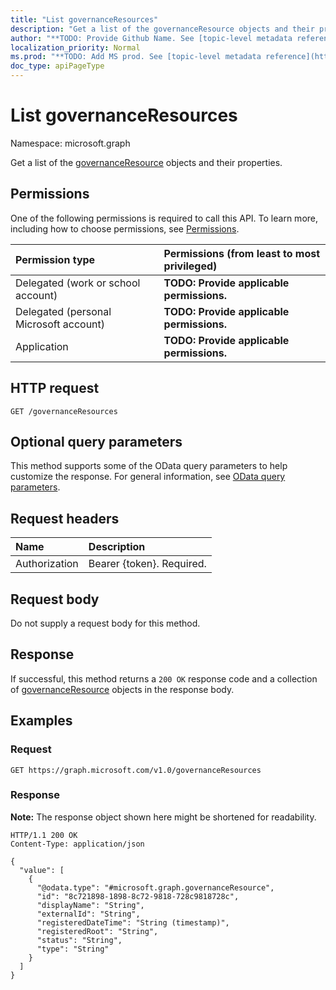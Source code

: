 ```yaml
---
title: "List governanceResources"
description: "Get a list of the governanceResource objects and their properties."
author: "**TODO: Provide Github Name. See [topic-level metadata reference](https://msgo.azurewebsites.net/add/document/guidelines/metadata.html#topic-level-metadata)**"
localization_priority: Normal
ms.prod: "**TODO: Add MS prod. See [topic-level metadata reference](https://msgo.azurewebsites.net/add/document/guidelines/metadata.html#topic-level-metadata)**"
doc_type: apiPageType
---
```


# List governanceResources
Namespace: microsoft.graph



Get a list of the [governanceResource](../resources/governanceresource.md) objects and their properties.

## Permissions
One of the following permissions is required to call this API. To learn more, including how to choose permissions, see [Permissions](/graph/permissions-reference).

|Permission type|Permissions (from least to most privileged)|
|:---|:---|
|Delegated (work or school account)|**TODO: Provide applicable permissions.**|
|Delegated (personal Microsoft account)|**TODO: Provide applicable permissions.**|
|Application|**TODO: Provide applicable permissions.**|

## HTTP request

<!-- {
  "blockType": "ignored"
}
-->
``` http
GET /governanceResources
```

## Optional query parameters
This method supports some of the OData query parameters to help customize the response. For general information, see [OData query parameters](/graph/query-parameters).

## Request headers
|Name|Description|
|:---|:---|
|Authorization|Bearer {token}. Required.|

## Request body
Do not supply a request body for this method.

## Response

If successful, this method returns a `200 OK` response code and a collection of [governanceResource](../resources/governanceresource.md) objects in the response body.

## Examples

### Request
<!-- {
  "blockType": "request",
  "name": "list_governanceresource"
}
-->
``` http
GET https://graph.microsoft.com/v1.0/governanceResources
```


### Response
**Note:** The response object shown here might be shortened for readability.
<!-- {
  "blockType": "response",
  "truncated": true,
  "@odata.type": "Collection(microsoft.graph.governanceResource)"
}
-->
``` http
HTTP/1.1 200 OK
Content-Type: application/json

{
  "value": [
    {
      "@odata.type": "#microsoft.graph.governanceResource",
      "id": "8c721898-1898-8c72-9818-728c9818728c",
      "displayName": "String",
      "externalId": "String",
      "registeredDateTime": "String (timestamp)",
      "registeredRoot": "String",
      "status": "String",
      "type": "String"
    }
  ]
}
```


